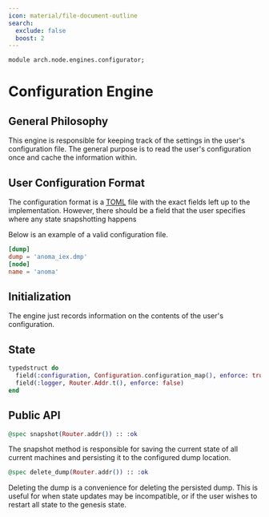 ```yaml
---
icon: material/file-document-outline
search:
  exclude: false
  boost: 2
---
```


```juvix
module arch.node.engines.configurator;
```

# Configuration Engine

## General Philosophy

This engine is responsible for keeping track of the settings in the
user's configuration file. The general purpose is to read the user's
configuration once and cache the information within.

## User Configuration Format

The configuration format is a
[TOML](https://en.wikipedia.org/wiki/TOML) file with the exact fields
left up to the implementation. However, there should be a field that
the user specifies where any state snapshotting happens

Below is an example of a valid configuration file.

```toml
[dump]
dump = 'anoma_iex.dmp'
[node]
name = 'anoma'
```

## Initialization

The engine just records information on the contents of the user's
configuration.

## State

```elixir
typedstruct do
  field(:configuration, Configuration.configuration_map(), enforce: true)
  field(:logger, Router.Addr.t(), enforce: false)
end
```
## Public API

```elixir
@spec snapshot(Router.addr()) :: :ok
```

The snapshot method is responsible for saving the current state of all
current machines and persisting it to the configured dump location.

```elixir
@spec delete_dump(Router.addr()) :: :ok
```

Deleting the dump is a convenience for deleting the persisted
dump. This is useful for when state updates may be incompatible, or if
the user wishes to restart all state to the genesis state.
